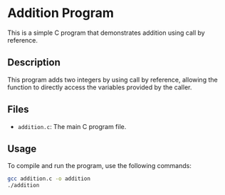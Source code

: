 # Addition Program

This is a simple C program that demonstrates addition using call by reference.

## Description
This program adds two integers by using call by reference, allowing the function to directly access the variables provided by the caller.

## Files
- `addition.c`: The main C program file.

## Usage
To compile and run the program, use the following commands:

```bash
gcc addition.c -o addition
./addition
